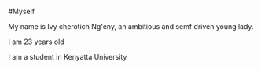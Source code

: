 #Myself

My name is Ivy cherotich Ng'eny, an ambitious and semf driven young lady.

I am 23 years old

I am a student in Kenyatta University
